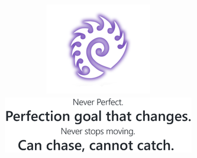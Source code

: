 <p align="center" style="line-height:1.8rem">
    <img src="https://raw.githubusercontent.com/grievouz/grievouz/main/img/zerg-icon.png">
    <br>
    <picture>
        <source media="(prefers-color-scheme: dark)" srcset="https://raw.githubusercontent.com/grievouz/grievouz/main/img/quote-dark.svg">
        <source media="(prefers-color-scheme: light)" srcset="https://raw.githubusercontent.com/grievouz/grievouz/main/img/quote-light.svg">
        <img src="https://raw.githubusercontent.com/grievouz/grievouz/main/img/quote-light.svg">
    </picture>
</p>
